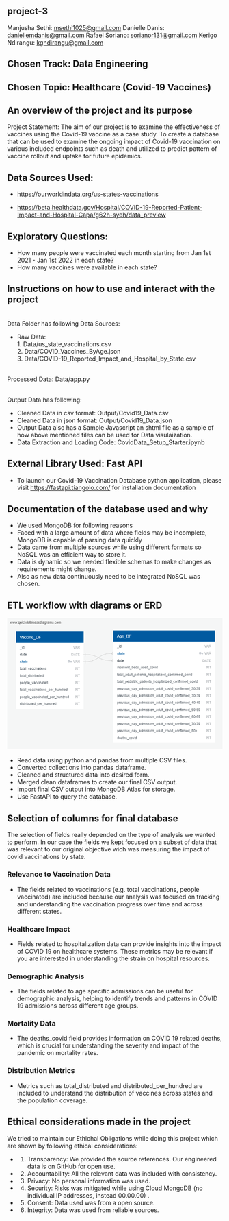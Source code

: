 ## project-3

Manjusha Sethi: msethi1025@gmail.com 
Danielle Danis: daniellemdanis@gmail.com
Rafael Soriano: sorianor131@gmail.com 
Kerigo Ndirangu: kgndirangu@gmail.com 

## Chosen Track: Data Engineering
## Chosen Topic: Healthcare (Covid-19 Vaccines)

## An overview of the project and its purpose

Project Statement: The aim of our project is to examine the effectiveness of vaccines using the Covid-19 vaccine as a case study. To create a database that can be used to examine the ongoing impact of Covid-19 vaccination on various included endpoints such as death and utilized to predict pattern of vaccine rollout and uptake for future epidemics. 

## Data Sources Used: 

- https://ourworldindata.org/us-states-vaccinations

- https://beta.healthdata.gov/Hospital/COVID-19-Reported-Patient-Impact-and-Hospital-Capa/g62h-syeh/data_preview


## Exploratory Questions:
- How many people were vaccinated each month starting from Jan 1st 2021 - Jan 1st 2022 in each state? 
- How many vaccines were available in each state? 

## Instructions on how to use and interact with the project

<br> Data Folder has following Data Sources:
- Raw Data: <br>1. Data/us_state_vaccinations.csv
            <br>2. Data/COVID_Vaccines_ByAge.json
            <br>3. Data/COVID-19_Reported_Impact_and_Hospital_by_State.csv

<br> Processed Data: Data/app.py

<br> Output Data has following:
- Cleaned Data in csv format: Output/Covid19_Data.csv
- Cleaned Data in json format: Output/Covid19_Data.json
- Output Data also has a Sample Javascript an shtml file as a sample of how above mentioned files can be used for Data visulaization.
- Data Extraction and Loading Code: CovidData_Setup_Starter.ipynb

## External Library Used: Fast API
- To launch our Covid-19 Vaccination Database python application, please visit https://fastapi.tiangolo.com/ for installation documentation

## Documentation of the database used and why
- We used MongoDB for following reasons
- Faced with a large amount of data where fields may be incomplete, MongoDB is capable of parsing data quickly 
- Data  came from multiple sources while using different formats so NoSQL was an efficient way to store it.
- Data is dynamic so we needed flexible schemas to make changes as requirements might change. 
- Also as new data continuously need to be integrated NoSQL was chosen.

## ETL workflow with diagrams or ERD
![](QuickDBD-export_CovidData.png)
- Read data using python and pandas from multiple CSV files.
- Converted collections into pandas dataframe.
- Cleaned and structured data into desired form.
- Merged clean dataframes to create our final CSV output.
- Import final CSV output into MongoDB Atlas for storage.
- Use FastAPI to query the database.

## Selection of columns for final database
The selection of fields really depended on the type of analysis we wanted to perform. In our case the fields we kept focused on a subset of data that was relevant to our original objective wich was measuring the impact of covid vaccinations by state.

### Relevance to Vaccination Data
- The fields related to vaccinations (e.g. total vaccinations, people vaccinated) are included because our analysis was focused on tracking and understanding the vaccination progress over time and across different states. 

### Healthcare Impact
- Fields related to hospitalization data can provide insights into the impact of COVID 19 on healthcare systems. These metrics may be relevant if you are interested in understanding the strain on hospital resources. 

### Demographic Analysis
- The fields related to age specific admissions can be useful for demographic analysis, helping to identify trends and patterns in COVID 19 admissions across different age groups. 

### Mortality Data
- The deaths_covid field provides information on COVID 19 related deaths, which is crucial for understanding the severity and impact of the pandemic on mortality rates.

### Distribution Metrics
- Metrics such as total_distributed and distributed_per_hundred are included to understand the distribution of vaccines across states and the population coverage. 


## Ethical considerations made in the project
We tried to maintain our Ethichal Obligations while doing this project which are shown by following ethical considerations:

- 1. Transparency: We provided the source references. Our engineered data is on GitHub for open use.
- 2. Accountability: All the relevant data was included with consistency.
- 3. Privacy: No personal information was used.
- 4. Security:  Risks was mitigated while using Cloud MongoDB (no individual IP addresses, instead 00.00.00) .
- 5. Consent: Data used was from a open source. 
- 6. Integrity: Data was used from reliable sources.






  
